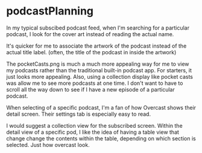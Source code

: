 # podcastPlanning


In my typical subscibed podcast feed, when I'm searching for a particular podcast, I look for the cover art instead of reading the actual name. 

It's quicker for me to associate the artwork of the podcast instead of the actual title label. (often, the title of the podcast in inside the artwork)

The pocketCasts.png is much a much more appealing way for me to view my podcasts rather than the traditional built-in podcast app.
For starters, it just looks more appealing. Also, using a collection display like pocket casts was allow me to see more podcasts at one time. I don't want to have to scroll all the way down to see if I have a new episode of a particular podcast.

When selecting of a specific podcast, I'm a fan of how Overcast shows their detail screen. Their settings tab is especially easy to read.

I would suggest a collection view for the subscribed screen.
Within the detail view of a specific pod, I like the idea of having a table view that change change the contents within the table, depending on which section is selected. Just how overcast look.
